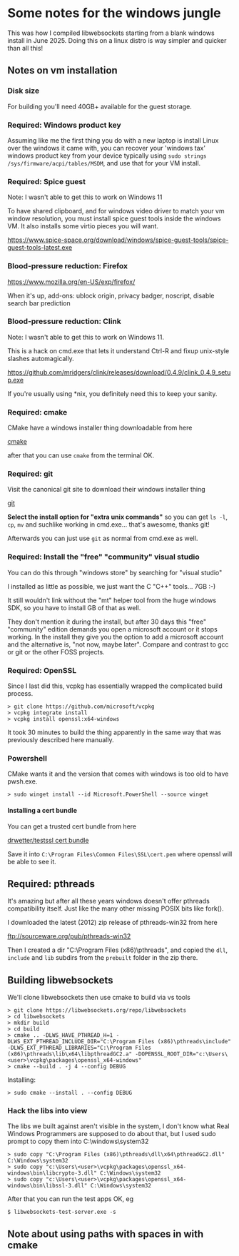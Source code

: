 # Some notes for the windows jungle

This was how I compiled libwebsockets starting from a blank windows install
in June 2025.  Doing this on a linux distro is way simpler and quicker
than all this!

## Notes on vm installation

### Disk size

For building you'll need 40GB+ available for the guest storage.

### Required: Windows product key

Assuming like me the first thing you do with a new laptop is install Linux over
the windows it came with, you can recover your 'windows tax' windows product key
from your device typically using `sudo strings /sys/firmware/acpi/tables/MSDM`,
and use that for your VM install.

### Required: Spice guest

Note: I wasn't able to get this to work on Windows 11

To have shared clipboard, and for windows video driver to match your vm window
resolution, you must install spice guest tools inside the windows VM.  It also
installs some virtio pieces you will want.

https://www.spice-space.org/download/windows/spice-guest-tools/spice-guest-tools-latest.exe

### Blood-pressure reduction: Firefox

https://www.mozilla.org/en-US/exp/firefox/

When it's up, add-ons: ublock origin, privacy badger, noscript, disable search
bar prediction

### Blood-pressure reduction: Clink

Note: I wasn't able to get this to work on Windows 11.

This is a hack on cmd.exe that lets it understand Ctrl-R and fixup unix-style
slashes automagically.

https://github.com/mridgers/clink/releases/download/0.4.9/clink_0.4.9_setup.exe

If you're usually using *nix, you definitely need this to keep your sanity.

### Required: cmake

CMake have a windows installer thing downloadable from here

[cmake](https://cmake.org/download/)

after that you can use `cmake` from the terminal OK.

### Required: git

Visit the canonical git site to download their windows installer thing

[git](https://git-scm.com/download/win)

**Select the install option for "extra unix commands"** so you can get `ls -l`,
`cp`, `mv` and suchlike working in cmd.exe... that's awesome, thanks git!

Afterwards you can just use `git` as normal from cmd.exe as well.

### Required: Install the "free" "community" visual studio

You can do this through "windows store" by searching for "visual studio"

I installed as little as possible, we just want the C "C++" tools... 7GB :-)

It still wouldn't link without the "mt" helper tool from the
huge windows SDK, so you have to install GB of that as well.

They don't mention it during the install, but after 30 days this "free"
"community" edition demands you open a microsoft account or it stops working.
In the install they give you the option to add a microsoft account and the
alternative is, "not now, maybe later".  Compare and contrast to gcc or git or
the other FOSS projects.

### Required: OpenSSL

Since I last did this, vcpkg has essentially wrapped the complicated build process.

```
> git clone https://github.com/microsoft/vcpkg
> vcpkg integrate install
> vcpkg install openssl:x64-windows 
```

It took 30 minutes to build the thing apparently in the same way that was previously
described here manually.

### Powershell

CMake wants it and the version that comes with windows is too old to have pwsh.exe.

```
> sudo winget install --id Microsoft.PowerShell --source winget
```

#### Installing a cert bundle

You can get a trusted cert bundle from here

[drwetter/testssl cert bundle](https://raw.githubusercontent.com/drwetter/testssl.sh/3.1dev/etc/Microsoft.pem)

Save it into `C:\Program Files\Common Files\SSL\cert.pem` where openssl will be able to see it.

## Required: pthreads

It's amazing but after all these years windows doesn't offer pthreads compatibility
itself.  Just like the many other missing POSIX bits like fork().

I downloaded the latest (2012) zip release of pthreads-win32 from here

ftp://sourceware.org/pub/pthreads-win32

Then I created a dir "C:\Program Files (x86)\pthreads", and copied the `dll`,
`include` and `lib` subdirs from the `prebuilt` folder in the zip there.

## Building libwebsockets

We'll clone libwebsockets then use cmake to build via vs tools

```
> git clone https://libwebsockets.org/repo/libwebsockets
> cd libwebsockets
> mkdir build
> cd build
> cmake .. -DLWS_HAVE_PTHREAD_H=1 -DLWS_EXT_PTHREAD_INCLUDE_DIR="C:\Program Files (x86)\pthreads\include" -DLWS_EXT_PTHREAD_LIBRARIES="C:\Program Files (x86)\pthreads\lib\x64\libpthreadGC2.a" -DOPENSSL_ROOT_DIR="c:\Users\<user>\vcpkg\packages\openssl_x64-windows"
> cmake --build . -j 4 --config DEBUG
```

Installing:

```
> sudo cmake --install . --config DEBUG
```

### Hack the libs into view

The libs we built against aren't visible in the system, I don't know what
Real Windows Programmers are supposed to do about that, but I used sudo
prompt to copy them into C:\windows\system32

```
> sudo copy "C:\Program Files (x86)\pthreads\dll\x64\pthreadGC2.dll" C:\Windows\system32
> sudo copy "c:\Users\<user>\vcpkg\packages\openssl_x64-windows\bin\libcrypto-3.dll" C:\Windows\system32
> sudo copy "c:\Users\<user>\vcpkg\packages\openssl_x64-windows\bin\libssl-3.dll" C:\Windows\system32
```

After that you can run the test apps OK, eg

```
$ libwebsockets-test-server.exe -s
```

## Note about using paths with spaces in with cmake


